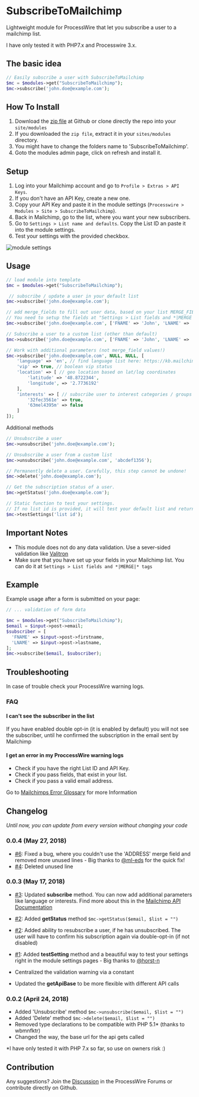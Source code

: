 # SubscribeToMailchimp
Lightweight module for ProcessWire that let you subscribe a user to a mailchimp list.

I have only tested it with PHP7.x and Processwire 3.x.

## The basic idea
```PHP
// Easily subscribe a user with SubscribeToMailchimp
$mc = $modules->get("SubscribeToMailchimp");
$mc->subscribe('john.doe@example.com');
```

## How To Install
1. Download the [zip file](https://github.com/danielstieber/SubscribeToMailchimp/archive/master.zip) at Github or clone directly the repo into your `site/modules`
2. If you downloaded the `zip file`, extract it in your `sites/modules` directory.
3. You might have to change the folders name to 'SubscribeToMailchimp'.
4. Goto the modules admin page, click on refresh and install it.

## Setup
1. Log into your Mailchimp account and go to `Profile > Extras > API Keys`.
2. If you don't have an API Key, create a new one.
3. Copy your API Key and paste it in the module settings (`Processwire > Modules > Site > SubscribeToMailchimp`).
4. Back in Mailchimp, go to the list, where you want your new subscribers.
5. Go to `Settings > List name and defaults`. Copy the List ID an paste it into the module settings.
6. Test your settings with the provided checkbox.

![module settings](https://i.imgur.com/37rJeGK.png)

## Usage
```PHP
// load module into template
$mc = $modules->get("SubscribeToMailchimp");

 // subscribe / update a user in your default list
$mc->subscribe('john.doe@example.com');

// add merge_fields to fill out user data, based on your list MERGE_FIELD options
// You need to setup the fields at "Settings > List fields and *|MERGE|* tags" first!
$mc->subscribe('john.doe@example.com', ['FNAME' => 'John', 'LNAME' => 'Doe']);

// Subscribe a user to a custom list (other than default)
$mc->subscribe('john.doe@example.com', ['FNAME' => 'John', 'LNAME' => 'Doe'], 'adcdef12345');

// Work with additional parameters (not merge_field values!)
$mc->subscribe('john.doe@example.com', NULL, NULL, [
	'language' => 'en', // find language list here: https://kb.mailchimp.com/lists/manage-contacts/view-and-edit-contact-languages#Language-Codes
	'vip' => true, // boolean vip status
	'location' => [ // geo location based on lat/log coordinates 
		'latitude' => '48.8722344',
		'longitude', => '2.7736192'
	],
	'interests' => [ // subscribe user to interest categories / groups based on group id
		'32fec3561e' => true, 
		'63mel4395m' => false
	]
]);
```

Additional methods
```PHP
// Unsubscribe a user
$mc->unsubscribe('john.doe@example.com'); 

// Unsubscribe a user from a custom list
$mc->unsubscribe('john.doe@example.com', 'abcdef1356');

// Permanently delete a user. Carefully, this step cannot be undone!
$mc->delete('john.doe@example.com');

// Get the subscription status of a user.
$mc->getStatus('john.doe@example.com');

// Static function to test your settings.
// If no list id is provided, it will test your default list and returns a formated html result
$mc->testSettings('list id');

```

## Important Notes
* This module does not do any data validation. Use a sever-sided validation like [Valitron](https://github.com/vlucas/valitron)
* Make sure that you have set up your fields in your Mailchimp list. You can do it at `Settings > List fields and *|MERGE|* tags` 

## Example
Example usage after a form is submitted on your page:
```PHP
// ... validation of form data

$mc = $modules->get("SubscribeToMailchimp");
$email = $input->post->email;
$subscriber = [
  'FNAME' => $input->post->firstname,
  'LNAME' => $input->post->lastname,
];
$mc->subscribe($email, $subscriber);

```

## Troubleshooting 
In case of trouble check your ProcessWire warning logs.

### FAQ
#### I can't see the subscriber in the list
If you have enabled double opt-in (it is enabled by default) you will not see the subscriber, until he confirmed the subscription in the email sent by Mailchimp

#### I get an error in my ProccessWire warning logs
* Check if you have the right List ID and API Key.
* Check if you pass fields, that exist in your list.
* Check if you pass a valid email address.

Go to [Mailchimps Error Glossary](https://developer.mailchimp.com/documentation/mailchimp/guides/error-glossary/) for more Information

## Changelog
_Until now, you can update from every version without changing your code_
### 0.0.4 (May 27, 2018)
* [#6](https://github.com/danielstieber/SubscribeToMailchimp/pull/6): Fixed a bug, where you couldn't use the 'ADDRESS' merge field and removed more unused lines - Big thanks to [@ml-eds](https://github.com/ml-eds) for the quick fix!
* [#4](https://github.com/danielstieber/SubscribeToMailchimp/issues/4): Deleted unused line

### 0.0.3 (May 17, 2018)
* [#3](https://github.com/danielstieber/SubscribeToMailchimp/issues/3): Updated **subscribe** method. You can now add additional parameters like language or interests. Find more about this in the [Mailchimp API Documentation](http://developer.mailchimp.com/documentation/mailchimp/reference/lists/members/#create-post_lists_list_id_members)
* [#2](https://github.com/danielstieber/SubscribeToMailchimp/pull/2): Added **getStatus** method `$mc->getStatus($email, $list = "")`
* [#2](https://github.com/danielstieber/SubscribeToMailchimp/pull/2): Added ability to resubscribe a user, if he has unsubscribed. The user will have to confirm his subscription again via double-opt-in (if not disabled)
* [#1](https://github.com/danielstieber/SubscribeToMailchimp/pull/1): Added **testSetting** method and a beautiful way to test your settings right in the module settings pages - Big thanks to [@horst-n](https://github.com/horst-n)

* Centralized the validation warning via a constant
* Updated the **getApiBase** to be more flexible with different API calls

### 0.0.2 (April 24, 2018)
* Added 'Unsubscribe' method `$mc->unsubscribe($email, $list = "")`
* Added 'Delete' method `$mc->delete($email, $list = "")`
* Removed type declarations to be compatible with PHP 5.1* (thanks to wbmnfktr)
* Changed the way, the base url for the api gets called

\*I have only tested it with PHP 7.x so far, so use on owners risk :)

## Contribution
Any suggestions? Join the [Discussion](https://processwire.com/talk/topic/19023-subscribe-to-mailchimp/?tab=comments#comment-165449) in the ProcessWire Forums or contribute directly on Github.